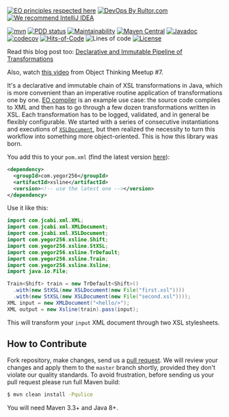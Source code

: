 [![EO principles respected here](https://www.elegantobjects.org/badge.svg)](https://www.elegantobjects.org)
[![DevOps By Rultor.com](http://www.rultor.com/b/yegor256/xsline)](http://www.rultor.com/p/yegor256/xsline)
[![We recommend IntelliJ IDEA](https://www.elegantobjects.org/intellij-idea.svg)](https://www.jetbrains.com/idea/)

[![mvn](https://github.com/yegor256/xsline/actions/workflows/mvn.yml/badge.svg)](https://github.com/yegor256/xsline/actions/workflows/mvn.yml)
[![PDD status](http://www.0pdd.com/svg?name=yegor256/xsline)](http://www.0pdd.com/p?name=yegor256/xsline)
[![Maintainability](https://api.codeclimate.com/v1/badges/742bde48ea6fabdba1ce/maintainability)](https://codeclimate.com/github/yegor256/xsline/maintainability)
[![Maven Central](https://img.shields.io/maven-central/v/com.yegor256/xsline.svg)](https://maven-badges.herokuapp.com/maven-central/com.yegor256/xsline)
[![Javadoc](http://www.javadoc.io/badge/com.yegor256/xsline.svg)](http://www.javadoc.io/doc/com.yegor256/xsline)
[![codecov](https://codecov.io/gh/yegor256/xsline/branch/master/graph/badge.svg)](https://codecov.io/gh/yegor256/xsline)
[![Hits-of-Code](https://hitsofcode.com/github/yegor256/xsline)](https://hitsofcode.com/view/github/yegor256/xsline)
![Lines of code](https://img.shields.io/tokei/lines/github/yegor256/xsline)
[![License](https://img.shields.io/badge/license-MIT-green.svg)](https://github.com/yegor256/xsline/blob/master/LICENSE.txt)

Read this blog post too: [Declarative and Immutable Pipeline of Transformations](https://www.yegor256.com/2022/08/10/xsline-immutable-pipeline.html)

Also, watch [this video](https://www.youtube.com/watch?v=C6CQWzOKEJs) from Object Thinking Meetup #7.

It's a declarative and immutable chain of XSL transformations in Java, 
which is more convenient than an imperative routine application 
of transformations one by one. [EO compiler](https://github.com/objectionary/eo) 
is an example use case: the source code compiles to XML and then has
to go through a few dozen transformations written in XSL. Each transformation
has to be logged, validated, and in general be flexibly configurable. We started
with a series of consecutive instantiations and executions of 
[`XSLDocument`](https://www.javadoc.io/doc/com.jcabi/jcabi-xml/0.21.5/com/jcabi/xml/XSLDocument.html),
but then realized the necessity to turn this workflow into something more
object-oriented. This is how this library was born.

You add this to your `pom.xml` (find the latest version [here](https://github.com/yegor256/xsline/releases)):

```xml
<dependency>
  <groupId>com.yegor256</groupId>
  <artifactId>xsline</artifactId>
  <version><!-- use the latest one --></version>
</dependency>
```

Use it like this:

```java
import com.jcabi.xml.XML;
import com.jcabi.xml.XMLDocument;
import com.jcabi.xml.XSLDocument;
import com.yegor256.xsline.Shift;
import com.yegor256.xsline.StXSL;
import com.yegor256.xsline.TrDefault;
import com.yegor256.xsline.Train;
import com.yegor256.xsline.Xsline;
import java.io.File;

Train<Shift> train = new TrDefault<Shift>()
  .with(new StXSL(new XSLDocument(new File("first.xsl"))))
  .with(new StXSL(new XSLDocument(new File("second.xsl"))));
XML input = new XMLDocument("<hello/>");
XML output = new Xsline(train).pass(input);
```

This will transform your `input` XML document through two XSL stylesheets.

## How to Contribute

Fork repository, make changes, send us a [pull request](https://www.yegor256.com/2014/04/15/github-guidelines.html).
We will review your changes and apply them to the `master` branch shortly,
provided they don't violate our quality standards. To avoid frustration,
before sending us your pull request please run full Maven build:

```bash
$ mvn clean install -Pqulice
```

You will need Maven 3.3+ and Java 8+.
